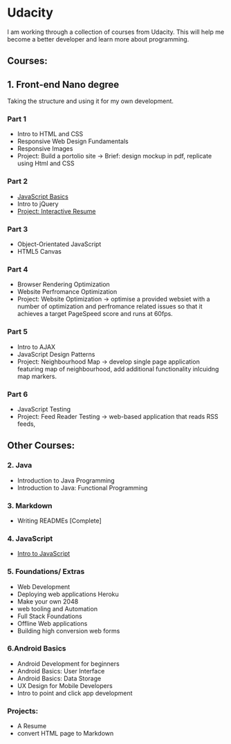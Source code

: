 # Udacity
I am working through a collection of courses from Udacity. 
This will help me become a better developer and learn more about programming. 


## Courses:

## 1. Front-end Nano degree 
Taking the structure and using it for my own development. 

### Part 1
* Intro to HTML and CSS
* Responsive Web Design Fundamentals
* Responsive Images
* Project: Build a portolio site -> Brief: design mockup in pdf, replicate using Html and CSS

### Part 2
* [JavaScript Basics](https://github.com/malevolentninja/Udacity/tree/master/Javascript/javaScript_Basics)
* Intro to jQuery
* [Project: Interactive Resume](https://github.com/malevolentninja/Udacity/tree/master/Javascript/Resume-Project) 

### Part 3
* Object-Orientated JavaScript
* HTML5 Canvas

### Part 4

* Browser Rendering Optimization
* Website Perfromance Optimization
* Project: Website Optimization -> optimise a provided websiet with a number of optimization and perfromance related issues so that it achieves a target PageSpeed score and runs at 60fps.

### Part 5
* Intro to AJAX
* JavaScript Design Patterns
* Project: Neighbourhood Map -> develop single page application featuring map of neighbourhood, add additional functionality inlcuidng map markers.

### Part 6
* JavaScript Testing 
* Project: Feed Reader Testing -> web-based application that reads RSS feeds, 

## Other Courses:
### 2. Java
* Introduction to Java Programming
* Introduction to Java: Functional Programming

### 3. Markdown 
* Writing READMEs [Complete]

### 4. JavaScript
* [Intro to JavaScript](https://github.com/malevolentninja/Udacity/tree/master/Javascript/Intro_to_JavaScript)


### 5. Foundations/ Extras
* Web Development
* Deploying web applications Heroku
* Make your own 2048
* web tooling and Automation
* Full Stack Foundations
* Offline Web applications
* Building high conversion web forms

### 6.Android Basics
* Android Development for beginners
* Android Basics: User Interface
* Android Basics: Data Storage
* UX Design for Mobile Developers
* Intro to point and click app development


### Projects:
- A Resume
- convert HTML page to Markdown
